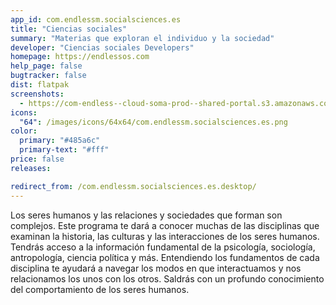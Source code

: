 ```yaml
---
app_id: com.endlessm.socialsciences.es
title: "Ciencias sociales"
summary: "Materias que exploran el individuo y la sociedad"
developer: "Ciencias sociales Developers"
homepage: https://endlessos.com
help_page: false
bugtracker: false
dist: flatpak
screenshots:
  - https://com-endless--cloud-soma-prod--shared-portal.s3.amazonaws.com/apps.298.screenshots.38601d8c-b8fd-43d6-9729-322ecf21127a_201810232130102424.png
icons:
  "64": /images/icons/64x64/com.endlessm.socialsciences.es.png
color:
  primary: "#485a6c"
  primary-text: "#fff"
price: false
releases:

redirect_from: /com.endlessm.socialsciences.es.desktop/
---
```


<p>Los seres humanos y las relaciones y sociedades que forman son complejos. Este programa te dará a conocer muchas de las disciplinas que examinan la historia, las culturas y las interacciones de los seres humanos. Tendrás acceso a la información fundamental de la psicología, sociología, antropología, ciencia política y más. Entendiendo los fundamentos de cada disciplina te ayudará a navegar los modos en que interactuamos y nos relacionamos los unos con los otros. Saldrás con un profundo conocimiento del comportamiento de los seres humanos.</p>